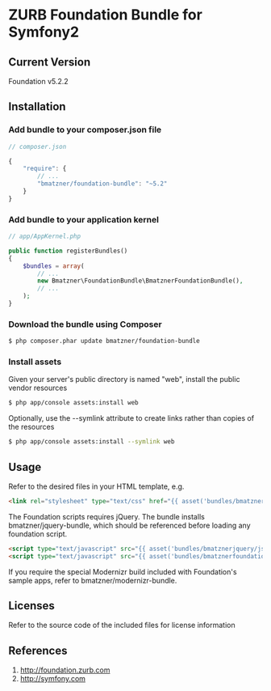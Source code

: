 # ZURB Foundation Bundle for Symfony2

## Current Version

Foundation v5.2.2

## Installation

### Add bundle to your composer.json file

``` js
// composer.json

{
    "require": {
		// ...
        "bmatzner/foundation-bundle": "~5.2"
    }
}
```

### Add bundle to your application kernel

``` php
// app/AppKernel.php

public function registerBundles()
{
    $bundles = array(
        // ...
        new Bmatzner\FoundationBundle\BmatznerFoundationBundle(),
        // ...
    );
}
```

### Download the bundle using Composer

``` bash
$ php composer.phar update bmatzner/foundation-bundle
```

### Install assets

Given your server's public directory is named "web", install the public vendor resources

``` bash
$ php app/console assets:install web
```

Optionally, use the --symlink attribute to create links rather than copies of the resources 

``` bash
$ php app/console assets:install --symlink web
```

## Usage

Refer to the desired files in your HTML template, e.g.

``` html
<link rel="stylesheet" type="text/css" href="{{ asset('bundles/bmatznerfoundation/css/foundation.min.css') }}" />
```

The Foundation scripts requires jQuery. The bundle installs bmatzner/jquery-bundle, which should be referenced before
loading any foundation script.

``` html
<script type="text/javascript" src="{{ asset('bundles/bmatznerjquery/js/jquery.min.js') }}"></script>
<script type="text/javascript" src="{{ asset('bundles/bmatznerfoundation/js/foundation.min.js') }}"></script>
```

If you require the special Modernizr build included with Foundation's sample apps, refer to bmatzner/modernizr-bundle.

## Licenses

Refer to the source code of the included files for license information

## References

1. http://foundation.zurb.com
2. http://symfony.com
